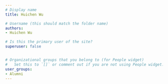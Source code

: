 ```yaml
---
# Display name
title: Huichen Wu

# Username (this should match the folder name)
authors:
- Huichen Wu

# Is this the primary user of the site?
superuser: false


# Organizational groups that you belong to (for People widget)
#   Set this to `[]` or comment out if you are not using People widget.
user_groups:
- Alumni
---
```


